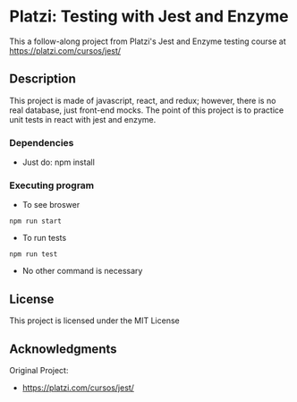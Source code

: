 # Platzi: Testing with Jest and Enzyme


This a follow-along project from Platzi's Jest and Enzyme testing course at https://platzi.com/cursos/jest/

## Description

This project is made of javascript, react, and redux; however, there is no real database, just front-end mocks. The point of this project is to practice unit tests in react with jest and enzyme.

### Dependencies

*  Just do: npm install

### Executing program


* To see broswer
```
npm run start
```
* To run tests
```
npm run test
```
* No other command is necessary

## License

This project is licensed under the MIT License

## Acknowledgments

Original Project:
* https://platzi.com/cursos/jest/
